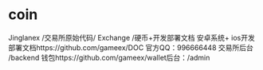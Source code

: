# coin
Jinglanex /交易所原始代码/ Exchange /硬币+开发部署文档
安卓系统+ ios开发部署文档https://github.com/gameex/DOC
官方QQ：996666448
交易所后台 /backend
钱包https://github.com/gameex/wallet后台：/admin
